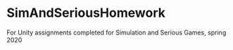 # SimAndSeriousHomework
For Unity assignments completed for Simulation and Serious Games, spring 2020

